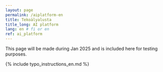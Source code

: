 ```yaml
---
layout: page
permalink: /aiplatform-en
title: Tekoälyalusta
title_long: AI platform
lang: en # fi or en
ref: ai_platform
---
```


This page will be made during Jan 2025 and is included here for testing purposes. 


{% include typo_instructions_en.md %}
